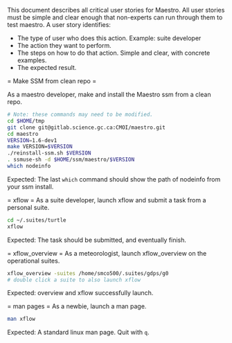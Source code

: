 This document describes all critical user stories for Maestro. All user stories must be simple and clear enough that non-experts can run through them to test maestro. A user story identifies:

* The type of user who does this action. Example: suite developer
* The action they want to perform.
* The steps on how to do that action. Simple and clear, with concrete examples.
* The expected result.

= Make SSM from clean repo =

As a maestro developer, make and install the Maestro ssm from a clean repo.

```bash
# Note: these commands may need to be modified.
cd $HOME/tmp
git clone git@gitlab.science.gc.ca:CMOI/maestro.git
cd maestro
VERSION=1.6-dev1
make VERSION=$VERSION
./reinstall-ssm.sh $VERSION
. ssmuse-sh -d $HOME/ssm/maestro/$VERSION
which nodeinfo
```

Expected: The last `which` command should show the path of nodeinfo from your ssm install.

= xflow =
As a suite developer, launch xflow and submit a task from a personal suite.

```bash
cd ~/.suites/turtle
xflow
```

Expected: The task should be submitted, and eventually finish.

= xflow_overview =
As a meteorologist, launch xflow_overview on the operational suites.

```bash
xflow_overview -suites /home/smco500/.suites/gdps/g0
# double click a suite to also launch xflow
```

Expected: overview and xflow successfully launch.

= man pages =
As a newbie, launch a man page.

```bash
man xflow
```

Expected: A standard linux man page. Quit with `q`.
